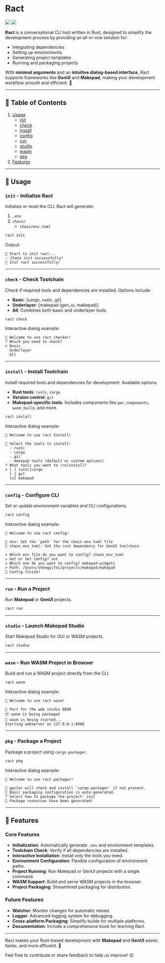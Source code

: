 # Ract

<img src="https://img.shields.io/badge/Ract-0.0.1-orange?style=flat-square&logo=rust&logoColor=%23fff&labelColor=%23DEA584&color=%23DEA584"> 
<img src="https://img.shields.io/badge/License-MIT-orange?style=flat-square&logoColor=%23fff&labelColor=%2323B898&color=%2323B898">

**Ract** is a conversational CLI tool written in Rust, designed to simplify the development process by providing an all-in-one solution for:  

- Integrating dependencies  
- Setting up environments  
- Generating project templates  
- Running and packaging projects  

With **minimal arguments** and an **intuitive dialog-based interface**, Ract supports frameworks like **GenUI** and **Makepad**, making your development workflow smooth and efficient. 🚀

---

## 📖 Table of Contents
1. [Usage](#usage)  
   - [init](#init)  
   - [check](#check)  
   - [install](#install)  
   - [config](#config)  
   - [run](#run)  
   - [studio](#studio)  
   - [wasm](#wasm)  
   - [pkg](#pkg)  
2. [Features](#features)

---

## 🚀 Usage

### `init` - Initialize Ract  
Initialize or reset the CLI. Ract will generate:  
1. `.env`  
2. `chain/`  
   - `chain/env.toml`  

```bash
ract init
```

Output:  
```plaintext
🚀 Start to init ract...
✅ Chain init successfully!
🎉 Init ract successfully!
```

---

### `check` - Check Toolchain  
Check if required tools and dependencies are installed. Options include:  
- **Basic**: [cargo, rustc, git]  
- **Underlayer**: [makepad (gen_ui, makepad)]  
- **All**: Combines both basic and underlayer tools.  

```bash
ract check
```

Interactive dialog example:  
```plaintext
🥳 Welcome to use ract checker!
? Which you need to check?
> Basic
  Underlayer
  All
```

---

### `install` - Install Toolchain  
Install required tools and dependencies for development. Available options:  
- **Rust tools**: `rustc`, `cargo`  
- **Version control**: `git`  
- **Makepad-specific tools**: Includes components like `gen_components`, `wasm_build`, and more.  

```bash
ract install
```

Interactive dialog example:  
```plaintext
🥳 Welcome to use ract Install!

🔸 Select the tools to install:
  - rustc
  - cargo
  - git
  - makepad tools (default or custom options)
? What tools you want to (re)install?
> [ ] rustc|cargo
  [ ] git
  [x] makepad
```

---

### `config` - Configure CLI  
Set or update environment variables and CLI configurations.  

```bash
ract config
```

Interactive dialog example:  
```plaintext
🥳 Welcome to use ract config!

🔸 env: Set the `path` for the chain env.toml file
🔸 chain_env_toml: Set the rust dependency for GenUI toolchain

> Which env file do you want to config? chain_env_toml
> Get or Set Config? set
> Which one do you want to config? makepad-widgets
> Path: /Users/shengyifei/projects/makepad/makepad
🎉 Config finish!
```

---

### `run` - Run a Project  
Run **Makepad** or **GenUI** projects.  

```bash
ract run
```

---

### `studio` - Launch Makepad Studio  
Start Makepad Studio for GUI or WASM projects.  

```bash
ract studio
```

---

### `wasm` - Run WASM Project in Browser  
Build and run a WASM project directly from the CLI.  

```bash
ract wasm
```

Interactive dialog example:  
```plaintext
🥳 Welcome to use ract wasm!

🔸 Port for the web studio 8888
📦 wasm is being packaged
🚀 wasm is being started...
Starting webserver on 127.0.0.1:8888
```

---

### `pkg` - Package a Project  
Package a project using `cargo-packager`.  

```bash
ract pkg
```

Interactive dialog example:  
```plaintext
🥳 Welcome to use ract packager!

🔸 gpiler will check and install `cargo-packager` if not present.
🔸 Basic packaging configuration is auto-generated.
? Select how to package the project: init
🎉 Package resources have been generated!
```

---

## 🎯 Features  

### Core Features  
- **Initialization**: Automatically generate `.env` and environment templates.  
- **Toolchain Check**: Verify if all dependencies are installed.  
- **Interactive Installation**: Install only the tools you need.  
- **Environment Configuration**: Flexible configuration of environment paths.  
- **Project Running**: Run Makepad or GenUI projects with a single command.  
- **WASM Support**: Build and serve WASM projects in the browser.  
- **Project Packaging**: Streamlined packaging for distribution.  

### Future Features  
- **Watcher**: Monitor changes for automatic reload.  
- **Logger**: Advanced logging system for debugging.  
- **Cross-platform Packaging**: Simplify builds for multiple platforms.  
- **Documentation**: Include a comprehensive book for learning Ract.  

---

Ract makes your Rust-based development with **Makepad** and **GenUI** easier, faster, and more efficient. 🎉  

Feel free to contribute or share feedback to help us improve! 😊 